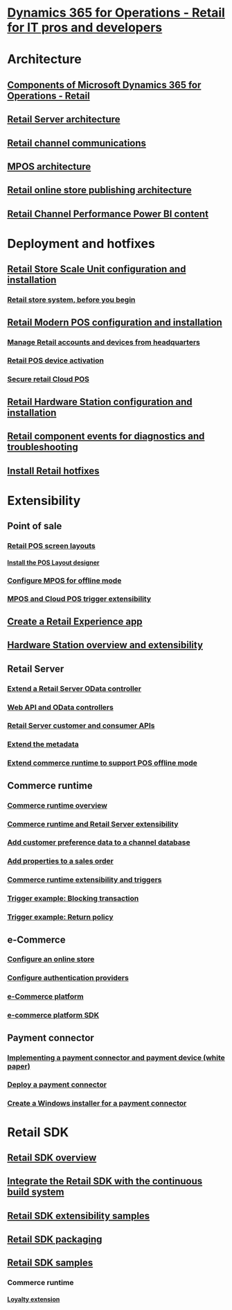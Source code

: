 # [Dynamics 365 for Operations - Retail for IT pros and developers](dev-retail-home-page.md)

# Architecture
## [Components of Microsoft Dynamics 365 for Operations - Retail](..\retail-components.md)
## [Retail Server architecture](retail-server-architecture.md)
## [Retail channel communications](define-retail-channel-communications-cdx.md)
## [MPOS architecture](retail-modern-pos-architecture.md)
## [Retail online store publishing architecture](retail-online-store-publishing-architecture.md)
## [Retail Channel Performance Power BI content](/dynamics365/operations/dev-itpro/analytics/retail-channel-performance-dashboard-power-bi-data)

# Deployment and hotfixes
## [Retail Store Scale Unit configuration and installation](retail-store-scale-unit-configuration-installation.md)
### [Retail store system, before you begin](retail-store-system-begin.md)
## [Retail Modern POS configuration and installation](../retail-modern-pos-device-activation.md)
### [Manage Retail accounts and devices from headquarters](../set-up-activation-accounts-validate-devices-hq.md)
### [Retail POS device activation](retail-device-activation.md)
### [Secure retail Cloud POS](secure-retail-cloud-pos.md)
## [Retail Hardware Station configuration and installation](../retail-hardware-station-configuration-installation.md)
## [Retail component events for diagnostics and troubleshooting](retail-component-events-diagnostics-troubleshooting.md)
## [Install Retail hotfixes](install-retail-hotfix.md)

# Extensibility
## Point of sale
### [Retail POS screen layouts](../pos-screen-layouts.md)
#### [Install the POS Layout designer](../install-pos-layout-designer.md)
### [Configure MPOS for offline mode](retail-modern-pos-offline.md)
### [MPOS and Cloud POS trigger extensibility](modern-pos-trigger-extensibility.md)
## [Create a Retail Experience app](create-retail-experience-app.md)
## [Hardware Station overview and extensibility](hardware-station-extensibility.md)
## Retail Server
### [Extend a Retail Server OData controller](extend-retail-server-odata-controller.md)
### [Web API and OData controllers](odata-controllers-api.md)
### [Retail Server customer and consumer APIs](retail-server-customer-consumer-api.md)
### [Extend the metadata](extend-metadata.md)
### [Extend commerce runtime to support POS offline mode](call-crt-service-offline.md)
## Commerce runtime
### [Commerce runtime overview](commerce-runtime-overview.md)
### [Commerce runtime and Retail Server extensibility ](commerce-runtime-extensibility.md)
### [Add customer preference data to a channel database](add-customer-preference-channel.md)
### [Add properties to a sales order](add-properties-sales-order.md)
### [Commerce runtime extensibility and triggers](commerce-runtime-extensibility-trigger.md)
### [Trigger example: Blocking transaction](trigger-example-blocking-transaction.md)
### [Trigger example: Return policy](trigger-example-return-policy.md)
## e-Commerce
### [Configure an online store](configure-online-store.md)
### [Configure authentication providers](configure-authentication-providers.md)
### [e-Commerce platform](ecommerce-platform.md)
### [e-commerce platform SDK](ecommerce-platform-sdk.md)
## Payment connector
### [Implementing a payment connector and payment device (white paper)](http://download.microsoft.com/download/4/D/7/4D7C6B05-0C23-4C6C-BA13-AB62ED08AA61/The%20Guide%20to%20Implementing%20Payment%20Connector%20and%20Payment%20Device.docx)
### [Deploy a payment connector](deploy-payment-connector.md)
### [Create a Windows installer for a payment connector](create-windows-installer-payment-connector.md)

# Retail SDK
## [Retail SDK overview](retail-sdk/retail-sdk-overview.md)
## [Integrate the Retail SDK with the continuous build system](retail-sdk/integrate-retail-sdk-continuous-build.md)
## [Retail SDK extensibility samples](retail-sdk/retail-sdk-extensibility-samples.md)
## [Retail SDK packaging](retail-sdk/retail-sdk-packaging.md)
## [Retail SDK samples ](retail-sdk/retail-sdk-samples.md)
### Commerce runtime
#### [Loyalty extension](retail-sdk/loyalty-extension-sample.md)



